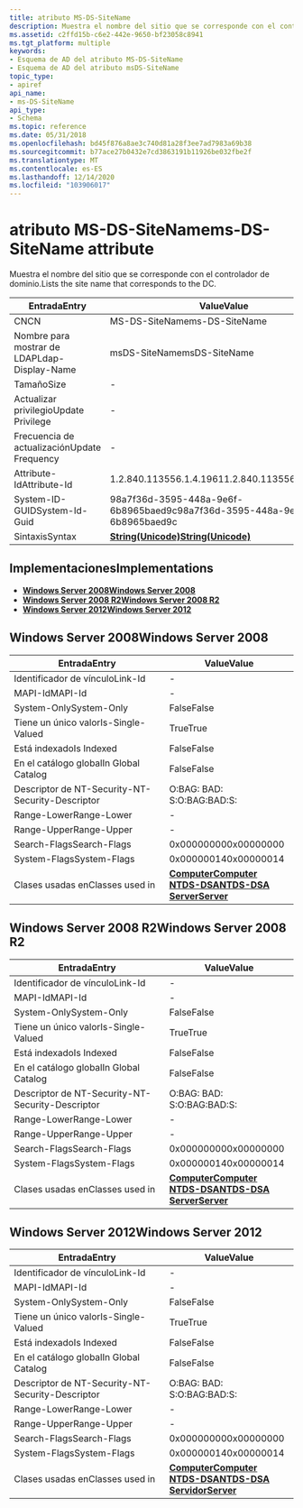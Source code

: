 ```yaml
---
title: atributo MS-DS-SiteName
description: Muestra el nombre del sitio que se corresponde con el controlador de dominio.
ms.assetid: c2ffd15b-c6e2-442e-9650-bf23058c8941
ms.tgt_platform: multiple
keywords:
- Esquema de AD del atributo MS-DS-SiteName
- Esquema de AD del atributo msDS-SiteName
topic_type:
- apiref
api_name:
- ms-DS-SiteName
api_type:
- Schema
ms.topic: reference
ms.date: 05/31/2018
ms.openlocfilehash: bd45f876a8ae3c740d81a28f3ee7ad7983a69b38
ms.sourcegitcommit: b77ace27b0432e7cd3863191b11926be032fbe2f
ms.translationtype: MT
ms.contentlocale: es-ES
ms.lasthandoff: 12/14/2020
ms.locfileid: "103906017"
---
```

# <a name="ms-ds-sitename-attribute"></a><span data-ttu-id="e1af1-105">atributo MS-DS-SiteName</span><span class="sxs-lookup"><span data-stu-id="e1af1-105">ms-DS-SiteName attribute</span></span>

<span data-ttu-id="e1af1-106">Muestra el nombre del sitio que se corresponde con el controlador de dominio.</span><span class="sxs-lookup"><span data-stu-id="e1af1-106">Lists the site name that corresponds to the DC.</span></span>



| <span data-ttu-id="e1af1-107">Entrada</span><span class="sxs-lookup"><span data-stu-id="e1af1-107">Entry</span></span> | <span data-ttu-id="e1af1-108">Value</span><span class="sxs-lookup"><span data-stu-id="e1af1-108">Value</span></span> |
|-------------------|---------------------------------------------|
| <span data-ttu-id="e1af1-109">CN</span><span class="sxs-lookup"><span data-stu-id="e1af1-109">CN</span></span>                | <span data-ttu-id="e1af1-110">MS-DS-SiteName</span><span class="sxs-lookup"><span data-stu-id="e1af1-110">ms-DS-SiteName</span></span>                              |
| <span data-ttu-id="e1af1-111">Nombre para mostrar de LDAP</span><span class="sxs-lookup"><span data-stu-id="e1af1-111">Ldap-Display-Name</span></span> | <span data-ttu-id="e1af1-112">msDS-SiteName</span><span class="sxs-lookup"><span data-stu-id="e1af1-112">msDS-SiteName</span></span>                               |
| <span data-ttu-id="e1af1-113">Tamaño</span><span class="sxs-lookup"><span data-stu-id="e1af1-113">Size</span></span>              | \-                                          |
| <span data-ttu-id="e1af1-114">Actualizar privilegio</span><span class="sxs-lookup"><span data-stu-id="e1af1-114">Update Privilege</span></span>  | \-                                          |
| <span data-ttu-id="e1af1-115">Frecuencia de actualización</span><span class="sxs-lookup"><span data-stu-id="e1af1-115">Update Frequency</span></span>  | \-                                          |
| <span data-ttu-id="e1af1-116">Attribute-Id</span><span class="sxs-lookup"><span data-stu-id="e1af1-116">Attribute-Id</span></span>      | <span data-ttu-id="e1af1-117">1.2.840.113556.1.4.1961</span><span class="sxs-lookup"><span data-stu-id="e1af1-117">1.2.840.113556.1.4.1961</span></span>                     |
| <span data-ttu-id="e1af1-118">System-ID-GUID</span><span class="sxs-lookup"><span data-stu-id="e1af1-118">System-Id-Guid</span></span>    | <span data-ttu-id="e1af1-119">98a7f36d-3595-448a-9e6f-6b8965baed9c</span><span class="sxs-lookup"><span data-stu-id="e1af1-119">98a7f36d-3595-448a-9e6f-6b8965baed9c</span></span>        |
| <span data-ttu-id="e1af1-120">Sintaxis</span><span class="sxs-lookup"><span data-stu-id="e1af1-120">Syntax</span></span>            | [<span data-ttu-id="e1af1-121">**String(Unicode)**</span><span class="sxs-lookup"><span data-stu-id="e1af1-121">**String(Unicode)**</span></span>](s-string-unicode.md) |



## <a name="implementations"></a><span data-ttu-id="e1af1-122">Implementaciones</span><span class="sxs-lookup"><span data-stu-id="e1af1-122">Implementations</span></span>

-   [<span data-ttu-id="e1af1-123">**Windows Server 2008**</span><span class="sxs-lookup"><span data-stu-id="e1af1-123">**Windows Server 2008**</span></span>](#windows-server-2008)
-   [<span data-ttu-id="e1af1-124">**Windows Server 2008 R2**</span><span class="sxs-lookup"><span data-stu-id="e1af1-124">**Windows Server 2008 R2**</span></span>](#windows-server-2008-r2)
-   [<span data-ttu-id="e1af1-125">**Windows Server 2012**</span><span class="sxs-lookup"><span data-stu-id="e1af1-125">**Windows Server 2012**</span></span>](#windows-server-2012)

## <a name="windows-server-2008"></a><span data-ttu-id="e1af1-126">Windows Server 2008</span><span class="sxs-lookup"><span data-stu-id="e1af1-126">Windows Server 2008</span></span>



| <span data-ttu-id="e1af1-127">Entrada</span><span class="sxs-lookup"><span data-stu-id="e1af1-127">Entry</span></span> | <span data-ttu-id="e1af1-128">Value</span><span class="sxs-lookup"><span data-stu-id="e1af1-128">Value</span></span> |
|------------------------|--------------------------------------------------------------------------------------------------------------------------|
| <span data-ttu-id="e1af1-129">Identificador de vínculo</span><span class="sxs-lookup"><span data-stu-id="e1af1-129">Link-Id</span></span>                | \-                                                                                                                       |
| <span data-ttu-id="e1af1-130">MAPI-Id</span><span class="sxs-lookup"><span data-stu-id="e1af1-130">MAPI-Id</span></span>                | \-                                                                                                                       |
| <span data-ttu-id="e1af1-131">System-Only</span><span class="sxs-lookup"><span data-stu-id="e1af1-131">System-Only</span></span>            | <span data-ttu-id="e1af1-132">False</span><span class="sxs-lookup"><span data-stu-id="e1af1-132">False</span></span>                                                                                                                    |
| <span data-ttu-id="e1af1-133">Tiene un único valor</span><span class="sxs-lookup"><span data-stu-id="e1af1-133">Is-Single-Valued</span></span>       | <span data-ttu-id="e1af1-134">True</span><span class="sxs-lookup"><span data-stu-id="e1af1-134">True</span></span>                                                                                                                     |
| <span data-ttu-id="e1af1-135">Está indexado</span><span class="sxs-lookup"><span data-stu-id="e1af1-135">Is Indexed</span></span>             | <span data-ttu-id="e1af1-136">False</span><span class="sxs-lookup"><span data-stu-id="e1af1-136">False</span></span>                                                                                                                    |
| <span data-ttu-id="e1af1-137">En el catálogo global</span><span class="sxs-lookup"><span data-stu-id="e1af1-137">In Global Catalog</span></span>      | <span data-ttu-id="e1af1-138">False</span><span class="sxs-lookup"><span data-stu-id="e1af1-138">False</span></span>                                                                                                                    |
| <span data-ttu-id="e1af1-139">Descriptor de NT-Security-</span><span class="sxs-lookup"><span data-stu-id="e1af1-139">NT-Security-Descriptor</span></span> | <span data-ttu-id="e1af1-140">O:BAG: BAD: S:</span><span class="sxs-lookup"><span data-stu-id="e1af1-140">O:BAG:BAD:S:</span></span>                                                                                                             |
| <span data-ttu-id="e1af1-141">Range-Lower</span><span class="sxs-lookup"><span data-stu-id="e1af1-141">Range-Lower</span></span>            | \-                                                                                                                       |
| <span data-ttu-id="e1af1-142">Range-Upper</span><span class="sxs-lookup"><span data-stu-id="e1af1-142">Range-Upper</span></span>            | \-                                                                                                                       |
| <span data-ttu-id="e1af1-143">Search-Flags</span><span class="sxs-lookup"><span data-stu-id="e1af1-143">Search-Flags</span></span>           | <span data-ttu-id="e1af1-144">0x00000000</span><span class="sxs-lookup"><span data-stu-id="e1af1-144">0x00000000</span></span>                                                                                                               |
| <span data-ttu-id="e1af1-145">System-Flags</span><span class="sxs-lookup"><span data-stu-id="e1af1-145">System-Flags</span></span>           | <span data-ttu-id="e1af1-146">0x00000014</span><span class="sxs-lookup"><span data-stu-id="e1af1-146">0x00000014</span></span>                                                                                                               |
| <span data-ttu-id="e1af1-147">Clases usadas en</span><span class="sxs-lookup"><span data-stu-id="e1af1-147">Classes used in</span></span>        | [<span data-ttu-id="e1af1-148">**Computer**</span><span class="sxs-lookup"><span data-stu-id="e1af1-148">**Computer**</span></span>](c-computer.md)<br/> [<span data-ttu-id="e1af1-149">**NTDS-DSA**</span><span class="sxs-lookup"><span data-stu-id="e1af1-149">**NTDS-DSA**</span></span>](c-ntdsdsa.md)<br/> [<span data-ttu-id="e1af1-150">**Server**</span><span class="sxs-lookup"><span data-stu-id="e1af1-150">**Server**</span></span>](c-server.md)<br/> |



## <a name="windows-server-2008-r2"></a><span data-ttu-id="e1af1-151">Windows Server 2008 R2</span><span class="sxs-lookup"><span data-stu-id="e1af1-151">Windows Server 2008 R2</span></span>



| <span data-ttu-id="e1af1-152">Entrada</span><span class="sxs-lookup"><span data-stu-id="e1af1-152">Entry</span></span> | <span data-ttu-id="e1af1-153">Value</span><span class="sxs-lookup"><span data-stu-id="e1af1-153">Value</span></span> |
|------------------------|--------------------------------------------------------------------------------------------------------------------------|
| <span data-ttu-id="e1af1-154">Identificador de vínculo</span><span class="sxs-lookup"><span data-stu-id="e1af1-154">Link-Id</span></span>                | \-                                                                                                                       |
| <span data-ttu-id="e1af1-155">MAPI-Id</span><span class="sxs-lookup"><span data-stu-id="e1af1-155">MAPI-Id</span></span>                | \-                                                                                                                       |
| <span data-ttu-id="e1af1-156">System-Only</span><span class="sxs-lookup"><span data-stu-id="e1af1-156">System-Only</span></span>            | <span data-ttu-id="e1af1-157">False</span><span class="sxs-lookup"><span data-stu-id="e1af1-157">False</span></span>                                                                                                                    |
| <span data-ttu-id="e1af1-158">Tiene un único valor</span><span class="sxs-lookup"><span data-stu-id="e1af1-158">Is-Single-Valued</span></span>       | <span data-ttu-id="e1af1-159">True</span><span class="sxs-lookup"><span data-stu-id="e1af1-159">True</span></span>                                                                                                                     |
| <span data-ttu-id="e1af1-160">Está indexado</span><span class="sxs-lookup"><span data-stu-id="e1af1-160">Is Indexed</span></span>             | <span data-ttu-id="e1af1-161">False</span><span class="sxs-lookup"><span data-stu-id="e1af1-161">False</span></span>                                                                                                                    |
| <span data-ttu-id="e1af1-162">En el catálogo global</span><span class="sxs-lookup"><span data-stu-id="e1af1-162">In Global Catalog</span></span>      | <span data-ttu-id="e1af1-163">False</span><span class="sxs-lookup"><span data-stu-id="e1af1-163">False</span></span>                                                                                                                    |
| <span data-ttu-id="e1af1-164">Descriptor de NT-Security-</span><span class="sxs-lookup"><span data-stu-id="e1af1-164">NT-Security-Descriptor</span></span> | <span data-ttu-id="e1af1-165">O:BAG: BAD: S:</span><span class="sxs-lookup"><span data-stu-id="e1af1-165">O:BAG:BAD:S:</span></span>                                                                                                             |
| <span data-ttu-id="e1af1-166">Range-Lower</span><span class="sxs-lookup"><span data-stu-id="e1af1-166">Range-Lower</span></span>            | \-                                                                                                                       |
| <span data-ttu-id="e1af1-167">Range-Upper</span><span class="sxs-lookup"><span data-stu-id="e1af1-167">Range-Upper</span></span>            | \-                                                                                                                       |
| <span data-ttu-id="e1af1-168">Search-Flags</span><span class="sxs-lookup"><span data-stu-id="e1af1-168">Search-Flags</span></span>           | <span data-ttu-id="e1af1-169">0x00000000</span><span class="sxs-lookup"><span data-stu-id="e1af1-169">0x00000000</span></span>                                                                                                               |
| <span data-ttu-id="e1af1-170">System-Flags</span><span class="sxs-lookup"><span data-stu-id="e1af1-170">System-Flags</span></span>           | <span data-ttu-id="e1af1-171">0x00000014</span><span class="sxs-lookup"><span data-stu-id="e1af1-171">0x00000014</span></span>                                                                                                               |
| <span data-ttu-id="e1af1-172">Clases usadas en</span><span class="sxs-lookup"><span data-stu-id="e1af1-172">Classes used in</span></span>        | [<span data-ttu-id="e1af1-173">**Computer**</span><span class="sxs-lookup"><span data-stu-id="e1af1-173">**Computer**</span></span>](c-computer.md)<br/> [<span data-ttu-id="e1af1-174">**NTDS-DSA**</span><span class="sxs-lookup"><span data-stu-id="e1af1-174">**NTDS-DSA**</span></span>](c-ntdsdsa.md)<br/> [<span data-ttu-id="e1af1-175">**Server**</span><span class="sxs-lookup"><span data-stu-id="e1af1-175">**Server**</span></span>](c-server.md)<br/> |



## <a name="windows-server-2012"></a><span data-ttu-id="e1af1-176">Windows Server 2012</span><span class="sxs-lookup"><span data-stu-id="e1af1-176">Windows Server 2012</span></span>



| <span data-ttu-id="e1af1-177">Entrada</span><span class="sxs-lookup"><span data-stu-id="e1af1-177">Entry</span></span> | <span data-ttu-id="e1af1-178">Value</span><span class="sxs-lookup"><span data-stu-id="e1af1-178">Value</span></span> |
|------------------------|--------------------------------------------------------------------------------------------------------------------------|
| <span data-ttu-id="e1af1-179">Identificador de vínculo</span><span class="sxs-lookup"><span data-stu-id="e1af1-179">Link-Id</span></span>                | \-                                                                                                                       |
| <span data-ttu-id="e1af1-180">MAPI-Id</span><span class="sxs-lookup"><span data-stu-id="e1af1-180">MAPI-Id</span></span>                | \-                                                                                                                       |
| <span data-ttu-id="e1af1-181">System-Only</span><span class="sxs-lookup"><span data-stu-id="e1af1-181">System-Only</span></span>            | <span data-ttu-id="e1af1-182">False</span><span class="sxs-lookup"><span data-stu-id="e1af1-182">False</span></span>                                                                                                                    |
| <span data-ttu-id="e1af1-183">Tiene un único valor</span><span class="sxs-lookup"><span data-stu-id="e1af1-183">Is-Single-Valued</span></span>       | <span data-ttu-id="e1af1-184">True</span><span class="sxs-lookup"><span data-stu-id="e1af1-184">True</span></span>                                                                                                                     |
| <span data-ttu-id="e1af1-185">Está indexado</span><span class="sxs-lookup"><span data-stu-id="e1af1-185">Is Indexed</span></span>             | <span data-ttu-id="e1af1-186">False</span><span class="sxs-lookup"><span data-stu-id="e1af1-186">False</span></span>                                                                                                                    |
| <span data-ttu-id="e1af1-187">En el catálogo global</span><span class="sxs-lookup"><span data-stu-id="e1af1-187">In Global Catalog</span></span>      | <span data-ttu-id="e1af1-188">False</span><span class="sxs-lookup"><span data-stu-id="e1af1-188">False</span></span>                                                                                                                    |
| <span data-ttu-id="e1af1-189">Descriptor de NT-Security-</span><span class="sxs-lookup"><span data-stu-id="e1af1-189">NT-Security-Descriptor</span></span> | <span data-ttu-id="e1af1-190">O:BAG: BAD: S:</span><span class="sxs-lookup"><span data-stu-id="e1af1-190">O:BAG:BAD:S:</span></span>                                                                                                             |
| <span data-ttu-id="e1af1-191">Range-Lower</span><span class="sxs-lookup"><span data-stu-id="e1af1-191">Range-Lower</span></span>            | \-                                                                                                                       |
| <span data-ttu-id="e1af1-192">Range-Upper</span><span class="sxs-lookup"><span data-stu-id="e1af1-192">Range-Upper</span></span>            | \-                                                                                                                       |
| <span data-ttu-id="e1af1-193">Search-Flags</span><span class="sxs-lookup"><span data-stu-id="e1af1-193">Search-Flags</span></span>           | <span data-ttu-id="e1af1-194">0x00000000</span><span class="sxs-lookup"><span data-stu-id="e1af1-194">0x00000000</span></span>                                                                                                               |
| <span data-ttu-id="e1af1-195">System-Flags</span><span class="sxs-lookup"><span data-stu-id="e1af1-195">System-Flags</span></span>           | <span data-ttu-id="e1af1-196">0x00000014</span><span class="sxs-lookup"><span data-stu-id="e1af1-196">0x00000014</span></span>                                                                                                               |
| <span data-ttu-id="e1af1-197">Clases usadas en</span><span class="sxs-lookup"><span data-stu-id="e1af1-197">Classes used in</span></span>        | [<span data-ttu-id="e1af1-198">**Computer**</span><span class="sxs-lookup"><span data-stu-id="e1af1-198">**Computer**</span></span>](c-computer.md)<br/> [<span data-ttu-id="e1af1-199">**NTDS-DSA**</span><span class="sxs-lookup"><span data-stu-id="e1af1-199">**NTDS-DSA**</span></span>](c-ntdsdsa.md)<br/> [<span data-ttu-id="e1af1-200">**Servidor**</span><span class="sxs-lookup"><span data-stu-id="e1af1-200">**Server**</span></span>](c-server.md)<br/> |



 

 





